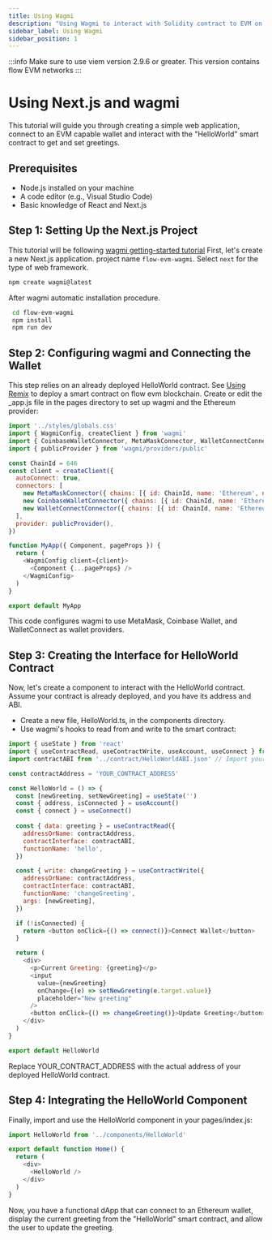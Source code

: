 ```yaml
---
title: Using Wagmi
description: "Using Wagmi to interact with Solidity contract to EVM on Flow."
sidebar_label: Using Wagmi
sidebar_position: 1
---
```


:::info
Make sure to use viem version 2.9.6 or greater. This version contains flow EVM networks
:::

# Using Next.js and wagmi

This tutorial will guide you through creating a simple web application, connect to an EVM capable wallet and interact with the "HelloWorld" smart contract to get and set greetings.

## Prerequisites

- Node.js installed on your machine
- A code editor (e.g., Visual Studio Code)
- Basic knowledge of React and Next.js

## Step 1: Setting Up the Next.js Project

This tutorial will be following [wagmi getting-started tutorial](https://wagmi.sh/react/getting-started)
First, let's create a new Next.js application. project name `flow-evm-wagmi`. Select `next` for the type of web framework.

```bash
npm create wagmi@latest
```
 
 After wagmi automatic installation procedure. 

 ```bash
  cd flow-evm-wagmi
  npm install
  npm run dev
  ```

## Step 2: Configuring wagmi and Connecting the Wallet

This step relies on an already deployed HelloWorld contract. See [Using Remix](./deploy-contract/using-remix.md) to deploy a smart contract on flow evm blockchain.
Create or edit the _app.js file in the pages directory to set up wagmi and the Ethereum provider:

```javascript
import '../styles/globals.css'
import { WagmiConfig, createClient } from 'wagmi'
import { CoinbaseWalletConnector, MetaMaskConnector, WalletConnectConnector } from 'wagmi/connectors'
import { publicProvider } from 'wagmi/providers/public'

const ChainId = 646
const client = createClient({
  autoConnect: true,
  connectors: [
    new MetaMaskConnector({ chains: [{ id: ChainId, name: 'Ethereum', network: 'mainnet' }] }),
    new CoinbaseWalletConnector({ chains: [{ id: ChainId, name: 'Ethereum', network: 'mainnet' }] }),
    new WalletConnectConnector({ chains: [{ id: ChainId, name: 'Ethereum', network: 'mainnet' }] }),
  ],
  provider: publicProvider(),
})

function MyApp({ Component, pageProps }) {
  return (
    <WagmiConfig client={client}>
      <Component {...pageProps} />
    </WagmiConfig>
  )
}

export default MyApp
```

This code configures wagmi to use MetaMask, Coinbase Wallet, and WalletConnect as wallet providers.

## Step 3: Creating the Interface for HelloWorld Contract
Now, let's create a component to interact with the HelloWorld contract. Assume your contract is already deployed, and you have its address and ABI.

- Create a new file, HelloWorld.ts, in the components directory.
- Use wagmi's hooks to read from and write to the smart contract:

```javascript
import { useState } from 'react'
import { useContractRead, useContractWrite, useAccount, useConnect } from 'wagmi'
import contractABI from '../contract/HelloWorldABI.json' // Import your contract's ABI

const contractAddress = 'YOUR_CONTRACT_ADDRESS'

const HelloWorld = () => {
  const [newGreeting, setNewGreeting] = useState('')
  const { address, isConnected } = useAccount()
  const { connect } = useConnect()
  
  const { data: greeting } = useContractRead({
    addressOrName: contractAddress,
    contractInterface: contractABI,
    functionName: 'hello',
  })

  const { write: changeGreeting } = useContractWrite({
    addressOrName: contractAddress,
    contractInterface: contractABI,
    functionName: 'changeGreeting',
    args: [newGreeting],
  })

  if (!isConnected) {
    return <button onClick={() => connect()}>Connect Wallet</button>
  }

  return (
    <div>
      <p>Current Greeting: {greeting}</p>
      <input
        value={newGreeting}
        onChange={(e) => setNewGreeting(e.target.value)}
        placeholder="New greeting"
      />
      <button onClick={() => changeGreeting()}>Update Greeting</button>
    </div>
  )
}

export default HelloWorld
```

Replace YOUR_CONTRACT_ADDRESS with the actual address of your deployed HelloWorld contract.

## Step 4: Integrating the HelloWorld Component
Finally, import and use the HelloWorld component in your pages/index.js:


```javascript
import HelloWorld from '../components/HelloWorld'

export default function Home() {
  return (
    <div>
      <HelloWorld />
    </div>
  )
}

```

Now, you have a functional dApp that can connect to an Ethereum wallet, display the current greeting from the "HelloWorld" smart contract, and allow the user to update the greeting.



